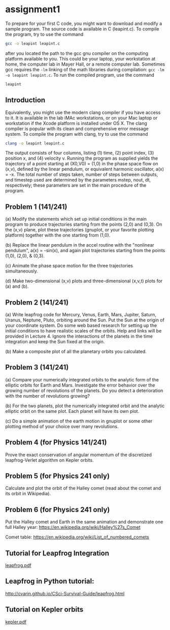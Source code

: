 # assignment1

To prepare for your first C code, you might want to download and modify a sample program. The source code is available in C (leapint.c). To compile the program, try to use the command

```bash
gcc -o leapint leapint.c
```

after you located the path to the gcc gnu compiler on the computing platform available to you. This could be your laptop, your workstation at home, the computer lab in Mayer Hall, or a remote computer lab. Sometimes gcc requires the `-lm` linking of the math libraries during compilation: `gcc -lm -o leapint leapint.c`. To run the compiled program, use the command

```bash
leapint
```
## Introduction
Equivalently, you might use the modern clang compiler if you have access to it. It is available in the lab iMAc workstations, or on your Mac laptop or workstation if the Xcode platform is installed under OS X. The clang compiler is popular with its clean and comprehensive error message system. To compile the program with clang, try to use the command

```bash
clang -o leapint leapint.c
```

The output consists of four columns, listing (1) time, (2) point index, (3) position x, and (4) velocity v. Running the program as supplied yields the trajectory of a point starting at (X0,V0) = (1,0) in the phase space flow on (x,v), defined by the linear pendulum, or equivalent harmonic oscillator, a(x) = -x. The total number of steps taken, number of steps between outputs, and timestep used are determined by the parameters mstep, nout, dt, respectively; these parameters are set in the main procedure of the program.

## Problem 1 (141/241)
(a)  Modify the statements which set up initial conditions in the main program to produce trajectories starting from the points (2,0) and (0,3). On the (x,v) plane, plot these trajectories (gnuplot, or your favorite plotting platform) together with the one starting from (1,0).

(b) Replace the linear pendulum in the accel routine with the "nonlinear pendulum", a(x) = -sin(x), and again plot trajectories starting from the points (1,0), (2,0), & (0,3). 

(c) Animate the phase space motion for the three trajectories simultaneously.

(d) Make two-dimensional (x,v) plots and three-dimensional (x,v,t) plots for (a) and (b).

## Problem 2 (141/241)
(a)  Write leapfrog code for Mercury, Venus, Earth, Mars, Jupiter, Saturn, Uranus, Neptune, Pluto, orbiting around the Sun. Put the Sun at the origin of your coordinate system. Do some web based research for setting up the initial conditions to have realistic scales of the orbits. Help and links will be provided in Lecture 4. Ignore the interactions of the planets in the time integration and keep the Sun fixed at the origin.

(b) Make a composite plot of all the planetary orbits you calculated.

## Problem 3 (141/241)
(a)  Compare your numerically integrated orbits to the analytic form of the elliptic orbits for Earth and Mars. Investigate the error behavior over the growing number of revolutions of the planets. Do you detect a deterioration with the number of revolutions growing?

(b) For the two planets, plot the numerically integrated orbit and the analytic elliptic orbit on the same plot. Each planet will have its own plot.

(c) Do a simple animation of the earth motion in gnuplot or some other plotting method of your choice over many revolutions.

## Problem 4  (for Physics 141/241)
Prove the exact conservation of angular momentum of the discretized leapfrog-Verlet algorithm on Kepler orbits.


## Problem 5  (for Physics 241 only)

Calculate and plot the orbit of the Halley comet (read about the comet and its orbit in Wikipedia).

## Problem 6  (for Physics 241 only)

Put the Halley comet and Earth in the same animation and demonstrate one full Halley year: https://en.wikipedia.org/wiki/Halley%27s_Comet

Comet table: https://en.wikipedia.org/wiki/List_of_numbered_comets

## Tutorial for Leapfrog Integration
[leapfrog.pdf](leapfrog.pdf)

## Leapfrog in Python tutorial:

http://cvarin.github.io/CSci-Survival-Guide/leapfrog.html

## Tutorial on Kepler orbits
[kepler.pdf](kepler.pdf)

